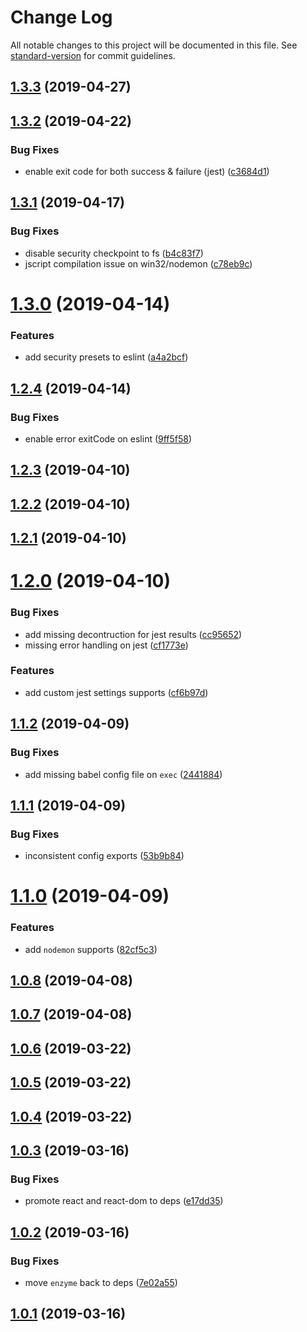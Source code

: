# Change Log

All notable changes to this project will be documented in this file. See [standard-version](https://github.com/conventional-changelog/standard-version) for commit guidelines.

## [1.3.3](https://github.com/jimzhan/esnext-scripts/compare/v1.3.2...v1.3.3) (2019-04-27)



## [1.3.2](https://github.com/jimzhan/esnext-scripts/compare/v1.3.1...v1.3.2) (2019-04-22)


### Bug Fixes

* enable exit code for both success & failure (jest) ([c3684d1](https://github.com/jimzhan/esnext-scripts/commit/c3684d1))



## [1.3.1](https://github.com/jimzhan/esnext-scripts/compare/v1.3.0...v1.3.1) (2019-04-17)


### Bug Fixes

* disable security checkpoint to fs ([b4c83f7](https://github.com/jimzhan/esnext-scripts/commit/b4c83f7))
* jscript compilation issue on win32/nodemon ([c78eb9c](https://github.com/jimzhan/esnext-scripts/commit/c78eb9c))



# [1.3.0](https://github.com/jimzhan/esnext-scripts/compare/v1.2.4...v1.3.0) (2019-04-14)


### Features

* add security presets to eslint ([a4a2bcf](https://github.com/jimzhan/esnext-scripts/commit/a4a2bcf))



## [1.2.4](https://github.com/jimzhan/esnext-scripts/compare/v1.2.3...v1.2.4) (2019-04-14)


### Bug Fixes

* enable error exitCode on eslint ([9ff5f58](https://github.com/jimzhan/esnext-scripts/commit/9ff5f58))



## [1.2.3](https://github.com/jimzhan/esnext-scripts/compare/v1.2.2...v1.2.3) (2019-04-10)



## [1.2.2](https://github.com/jimzhan/esnext-scripts/compare/v1.2.1...v1.2.2) (2019-04-10)



## [1.2.1](https://github.com/jimzhan/esnext-scripts/compare/v1.2.0...v1.2.1) (2019-04-10)



# [1.2.0](https://github.com/jimzhan/esnext-scripts/compare/v1.1.2...v1.2.0) (2019-04-10)


### Bug Fixes

* add missing decontruction for jest results ([cc95652](https://github.com/jimzhan/esnext-scripts/commit/cc95652))
* missing error handling on jest ([cf1773e](https://github.com/jimzhan/esnext-scripts/commit/cf1773e))


### Features

* add custom jest settings supports ([cf6b97d](https://github.com/jimzhan/esnext-scripts/commit/cf6b97d))



<a name="1.1.2"></a>
## [1.1.2](https://github.com/jimzhan/esnext-scripts/compare/v1.1.1...v1.1.2) (2019-04-09)


### Bug Fixes

* add missing babel config file on `exec` ([2441884](https://github.com/jimzhan/esnext-scripts/commit/2441884))



<a name="1.1.1"></a>
## [1.1.1](https://github.com/jimzhan/esnext-scripts/compare/v1.1.0...v1.1.1) (2019-04-09)


### Bug Fixes

* inconsistent config exports ([53b9b84](https://github.com/jimzhan/esnext-scripts/commit/53b9b84))



<a name="1.1.0"></a>
# [1.1.0](https://github.com/jimzhan/esnext-scripts/compare/v1.0.8...v1.1.0) (2019-04-09)


### Features

* add `nodemon` supports ([82cf5c3](https://github.com/jimzhan/esnext-scripts/commit/82cf5c3))



<a name="1.0.8"></a>
## [1.0.8](https://github.com/jimzhan/esnext-scripts/compare/v1.0.7...v1.0.8) (2019-04-08)



<a name="1.0.7"></a>
## [1.0.7](https://github.com/jimzhan/esnext-scripts/compare/v1.0.6...v1.0.7) (2019-04-08)



## [1.0.6](https://github.com/jimzhan/esnext-scripts/compare/v1.0.5...v1.0.6) (2019-03-22)



## [1.0.5](https://github.com/jimzhan/esnext-scripts/compare/v1.0.4...v1.0.5) (2019-03-22)



## [1.0.4](https://github.com/jimzhan/esnext-scripts/compare/v1.0.3...v1.0.4) (2019-03-22)



## [1.0.3](https://github.com/jimzhan/esnext-scripts/compare/v1.0.2...v1.0.3) (2019-03-16)


### Bug Fixes

* promote react and react-dom to deps ([e17dd35](https://github.com/jimzhan/esnext-scripts/commit/e17dd35))



## [1.0.2](https://github.com/jimzhan/esnext-scripts/compare/v1.0.1...v1.0.2) (2019-03-16)


### Bug Fixes

* move `enzyme` back to deps ([7e02a55](https://github.com/jimzhan/esnext-scripts/commit/7e02a55))



## [1.0.1](https://github.com/jimzhan/esnext-scripts/compare/v0.32.2...v1.0.1) (2019-03-16)

